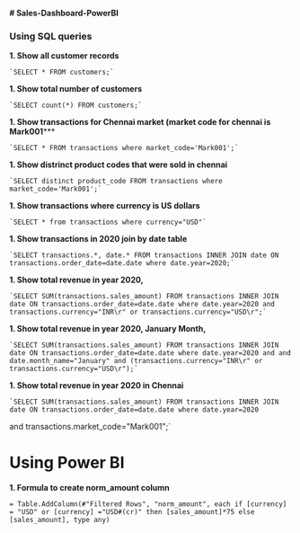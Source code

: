 **# Sales-Dashboard-PowerBI**

### Using SQL queries 

****1.** Show all customer records**

    `SELECT * FROM customers;`

**1. Show total number of customers**

    `SELECT count(*) FROM customers;`

**1. Show transactions for Chennai market (market code for chennai is Mark001*****

    `SELECT * FROM transactions where market_code='Mark001';`

**1. Show distrinct product codes that were sold in chennai**

    `SELECT distinct product_code FROM transactions where market_code='Mark001';`

**1. Show transactions where currency is US dollars**

    `SELECT * from transactions where currency="USD"`

**1. Show transactions in 2020 join by date table**

    `SELECT transactions.*, date.* FROM transactions INNER JOIN date ON transactions.order_date=date.date where date.year=2020;`

**1. Show total revenue in year 2020,**

    `SELECT SUM(transactions.sales_amount) FROM transactions INNER JOIN date ON transactions.order_date=date.date where date.year=2020 and transactions.currency="INR\r" or transactions.currency="USD\r";`
	
**1. Show total revenue in year 2020, January Month,**

    `SELECT SUM(transactions.sales_amount) FROM transactions INNER JOIN date ON transactions.order_date=date.date where date.year=2020 and and date.month_name="January" and (transactions.currency="INR\r" or transactions.currency="USD\r");`

**1. Show total revenue in year 2020 in Chennai**

    `SELECT SUM(transactions.sales_amount) FROM transactions INNER JOIN date ON transactions.order_date=date.date where date.year=2020
and transactions.market_code="Mark001";`


Using Power BI
============================

**1. Formula to create norm_amount column**

`= Table.AddColumn(#"Filtered Rows", "norm_amount", each if [currency] = "USD" or [currency] ="USD#(cr)" then [sales_amount]*75 else [sales_amount], type any)`
